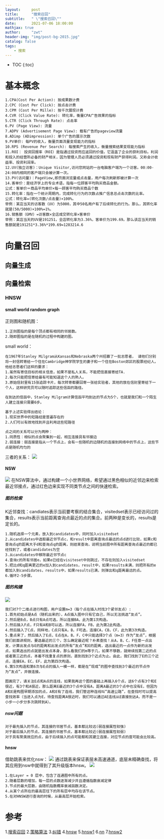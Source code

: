 ```yaml
---
layout:     post
title:      "搜索召回"
subtitle:   " \"搜索召回\""
date:       2021-07-06 18:00:00
mathjax: true
author:     "zwt"
header-img: "img/post-bg-2015.jpg"
catalog: false
tags:
    - 搜索
---
```

* TOC
{:toc}

# 基本概念
```
1.CPA(Cost Per Action): 按成果数计费
2.CPC (Cost Per Click): 按点击计费
3.CPM (Cost Per Mille): 按千次展现计费
4.CVR (Click Value Rate): 转化率，衡量CPA广告效果的指标
5.CTR (Click Through Rate): 点击率
6.PV (Page View): 流量
7.ADPV (Advertisement Page View): 载有广告的pageview流量
8.ADimp (ADimpression): 单个广告的展示次数
9.PV单价: 每PV的收入，衡量页面流量变现能力的指标
10.RPS (Revenue Per Search): 每搜索产生的收入，衡量搜索结果变现能力指标
11.ROI： 投资回报率（ROI）是指通过投资而应返回的价值，它涵盖了企业的获利目标。利润和投入的经营所必备的财产相关，因为管理人员必须通过投资和现有财产获得利润。又称会计收益率、投资利润率。
12.UV(独立访客)：Unique Visitor,访问您网站的一台电脑客户端为一个访客。00:00-24:00内相同的客户端只会被计算一次。
13.PV(访问量)：PageView,即页面浏览量或点击量，用户每次刷新即被计算一次
14.客单价：是经济学上的专业术语，指每一位顾客平均购买商品金额。
公式：客单价＝商品平均单价×每一顾客平均购买商品个数
15.转化率：指在一个统计周期内，完成转化行为的次数占推广信息总点击次数的比率。
公式：转化率=(转化次数/点击量)×100%。
举例：某店当天的访客数（UV）为5000，其中50名用户有了后续转化的行为。那么，其转化率就是(50/5000)×100%=1%。
16.销售额（GMV）=访客数×全店成交转化率×客单价
举例：某店当天的UV是191251，全店转化率为3.36%，客单价为199.69。那么该店当天的销售额就是191251*3.36%*199.69=1283214.6
```

# 向量召回
## 向量生成

## 向量检索
### HNSW
#### small world random graph
正则图和随机图：
```
1.正则图指的是每个顶点都有相同的邻居数。
2.随即图指的是在随机的过程中构建的图。
```
small world：
```
在1967年Stanley Milgram从Kansas和Nebraska两个州招募了一批志愿者， 请他们分别将一封信转寄给一个住在Cambridge神学院学生的妻子和一个住在Boston郊区的股票经纪人。 他给志愿者们这样的要求：
1.虽然有寄信目标的相关信息，如果不是私人关系，不能把信直接寄给TA.
2.每次只能把信寄给最有可能知道这个人的熟人。
3.原始信封里有15张追踪卡片，每次转寄都要回寄一张给实验者，其他的放在信封里寄给下一个人，这样研究员可以随时追踪这些信函的路径。

在到达的信函中，Stanley Milgram计算信函平均到达的节点为5个，也就是我们和一个陌生人建立连接只需要6步。

基于上述实验得出结论：
1.现实世界中的短路经是普遍存在的
2.人们可以有效地找到并且利用这些短路径

点之间的关系可以分为两种：
1.同质性：相似的点会聚集到一起，相互连接具有邻接边
2.弱连接：弱连接是指从一个节点上，会有一些随机的边随机的连接到网络中的节点上，这些节点是随机均匀的
```
三者的关系：
![](../..//img/hnsw.png)
#### NSW
![](../..//img/hnsw1.png)
在NSW算法中，通过构建一个小世界网络，希望通过黑色相似的近邻边来检索最近邻接点，通过红色边来实现不同类节点之间的快速检索。
##### 图的检索
K近邻查找：candiates表示当前要考察的结合集合，visitedset表示已经访问过的集合，results表示当前距离查询点最近的点的集合。前两种是变长的，results是定长的。
```
1.随机选择一个元素，放入到candidates中，同时加入visitedset
2.从candidates中选取最近邻节点c，和result中距离查询点最远的点d进行比较，如果c和查询点q的距离大于d和查询点q的距离，则结束查询，说明当前图中所有距离查询点最近的都已经找到了，或者candidates为空
3.从candidates中移除最近邻节点c
4.查询c的所有邻居e，如果e已经在visiteset中则跳过，不存在则加入visitedset
5.把比d和q距离更近的e加入到candidates，result中，如果results未满，则把所有的e都加入到candidates，results中，如果results已满，则弹出和q距离最远的点。
6.循环2-5步骤。
```
##### 图的构建
![](../..//img/hnsw2.png)
```
我们对7个二维点进行构图，用户设置m=3（每个点在插入时找3个紧邻友点）:
1.首先初始点是A点（随机出来的），A点插入图中只有它自己，所以无法挑选“友点”。
2.然后是B点，B点只有A点可选，所以连接BA，此为第1次构造。
3.然后插入F点，F只有A和B可以选，所以连接FA，FB，此为第2此构造。
4.然后插入了C点，同样地，C点只有A，B，F可选，连接CA，CB，CF，此为第3次构造。
5.重点来了，然后插入了E点，E点在A，B，F，C中只能选择3个点（m=3）作为“友点”，根据我们前面讲规则，要选最近的三个，怎么确定最近呢？朴素查找！从A，B，C，F任意一点出发，计算出发点与E的距离和出发点的所有“友点”和E的距离，选出最近的一点作为新的出发点，如果选出的点就是出发点本身，那么看我们的m等于几，如果不够数，就继续找第二近的点或者第三近的点，本着不找重复点的原则，直到找到3个近点为止。由此，我们找到了E的三个近点，连接EA，EC，EF，此为第四次构造。
6.第5次构造和第6次与E点的插入一模一样，都是在“现成”的图中查找到3个最近的节点作为“友点”，并做连接。

图画完了，请关注E点和A点的连线，如果我再这个图的基础上再插入6个点，这6个点有3个和E很近，有3个和A很近，那么距离E最近的3个点中没有A，距离A最近的3个点中也没有E，但因为A和E是构图早期添加的点，A和E有了连线，我们管这种连线叫“高速公路”，在查找时可以提高查找效率（当进入点为E，待查找距离A很近时，我们可以通过AE连线从E直接到达A，而不是一小步一小步分多次跳转到A）。
```
##### nsw问题
```
对于最先插入的节点，其连接的邻居节点，基本都比较远(弱连接属性较强)
对于最后插入的节点，其连接的邻居节点，基本都比较近(弱连接属性较弱)
对于具有聚类效应的点，由于后续插入的点可能都和其建立连接，对应节点的度可能会比较高。
```
#### hnsw
借助跳表来优化nsw：
![](../..//img/hnsw3.png)
通过跳表来保证表层未高速通道，底层未精确查找，将其应用到nsw中就得到了其升级版本hnsw。
![](../..//img/hnsw4.png)
```
1.在Layer = 0 层中，包含了连通图中所有的点。
2.随着层数的增加，每一层的点数逐渐减少并且遵循指数衰减定律
3.节点的最大层数，由随机指数概率衰减函数决定。
4.从某个点所在的最高层往下的所有层中均存在该节点。
5.在对HNSW进行查询的时候，从最高层开始检索。
```


# 参考
1.[搜索召回](https://www.6aiq.com/article/1599345196009)
2.[策略算法](https://zhuanlan.zhihu.com/p/97357462)
3.[纠错](https://blog.csdn.net/catherine_985/article/details/78789089)
4.[hnsw](https://zhuanlan.zhihu.com/p/264832755)
5.[hnsw1](https://zhuanlan.zhihu.com/p/264832755)
6.[nn](https://zhuanlan.zhihu.com/p/152522906)
7.[hnsw2](https://blog.csdn.net/u011233351/article/details/85116719)

